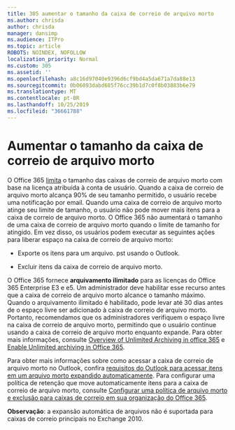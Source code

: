 ```yaml
---
title: 305 aumentar o tamanho da caixa de correio de arquivo morto
ms.author: chrisda
author: chrisda
manager: dansimp
ms.audience: ITPro
ms.topic: article
ROBOTS: NOINDEX, NOFOLLOW
localization_priority: Normal
ms.custom: 305
ms.assetid: ''
ms.openlocfilehash: a8c16d97040e9396d6cf9bd4a5da671a7da88e13
ms.sourcegitcommit: 0b06093dabd685f76cc39b1d7c0f8b03883b6e79
ms.translationtype: MT
ms.contentlocale: pt-BR
ms.lasthandoff: 10/25/2019
ms.locfileid: "36661788"
---
```

# <a name="increase-the-archive-mailbox-size"></a>Aumentar o tamanho da caixa de correio de arquivo morto

O Office 365 [limita](https://docs.microsoft.com/office365/servicedescriptions/exchange-online-service-description/exchange-online-limits#mailbox-storage-limits) o tamanho das caixas de correio de arquivo morto com base na licença atribuída à conta de usuário. Quando a caixa de correio de arquivo morto alcança 90% de seu tamanho permitido, o usuário recebe uma notificação por email. Quando uma caixa de correio de arquivo morto atinge seu limite de tamanho, o usuário não pode mover mais itens para a caixa de correio de arquivo morto. O Office 365 não aumentará o tamanho de uma caixa de correio de arquivo morto quando o limite de tamanho for atingido. Em vez disso, os usuários podem executar as seguintes ações para liberar espaço na caixa de correio de arquivo morto:

- Exporte os itens para um arquivo. pst usando o Outlook.

- Excluir itens da caixa de correio de arquivo morto.

O Office 365 fornece **arquivamento ilimitado** para as licenças do Office 365 Enterprise E3 e e5. Um administrador deve habilitar esse recurso antes que a caixa de correio de arquivo morto alcance o tamanho máximo. Quando o arquivamento ilimitado é habilitado, pode levar até 30 dias antes de o espaço livre ser adicionado à caixa de correio de arquivo morto. Portanto, recomendamos que os administradores verifiquem o espaço livre na caixa de correio de arquivo morto, permitindo que o usuário continue usando a caixa de correio de arquivo morto enquanto expande. Para obter mais informações, consulte [Overview of Unlimited Archiving in office 365](https://docs.microsoft.com/office365/securitycompliance/unlimited-archiving) e [Enable Unlimited archiving in Office 365](https://docs.microsoft.com/office365/securitycompliance/enable-unlimited-archiving).

Para obter mais informações sobre como acessar a caixa de correio de arquivo morto no Outlook, confira [requisitos do Outlook para acessar itens em um arquivo morto expandido automaticamente](https://docs.microsoft.com/office365/securitycompliance/unlimited-archiving#outlook-requirements-for-accessing-items-in-an-auto-expanded-archive). Para configurar uma política de retenção que move automaticamente itens para a caixa de correio de arquivo morto, consulte [Configurar uma política de arquivo morto e exclusão para caixas de correio em sua organização do Office 365](https://docs.microsoft.com/office365/securitycompliance/set-up-an-archive-and-deletion-policy-for-mailboxes).

**Observação**: a expansão automática de arquivos não é suportada para caixas de correio principais no Exchange 2010.
